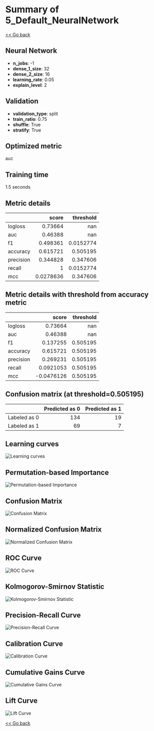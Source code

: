 # Summary of 5_Default_NeuralNetwork

[<< Go back](../README.md)

## Neural Network

- **n_jobs**: -1
- **dense_1_size**: 32
- **dense_2_size**: 16
- **learning_rate**: 0.05
- **explain_level**: 2

## Validation

- **validation_type**: split
- **train_ratio**: 0.75
- **shuffle**: True
- **stratify**: True

## Optimized metric

auc

## Training time

1.5 seconds

## Metric details

|           |     score |   threshold |
|:----------|----------:|------------:|
| logloss   | 0.73664   | nan         |
| auc       | 0.46388   | nan         |
| f1        | 0.498361  |   0.0152774 |
| accuracy  | 0.615721  |   0.505195  |
| precision | 0.344828  |   0.347606  |
| recall    | 1         |   0.0152774 |
| mcc       | 0.0278636 |   0.347606  |

## Metric details with threshold from accuracy metric

|           |      score |   threshold |
|:----------|-----------:|------------:|
| logloss   |  0.73664   |  nan        |
| auc       |  0.46388   |  nan        |
| f1        |  0.137255  |    0.505195 |
| accuracy  |  0.615721  |    0.505195 |
| precision |  0.269231  |    0.505195 |
| recall    |  0.0921053 |    0.505195 |
| mcc       | -0.0476126 |    0.505195 |

## Confusion matrix (at threshold=0.505195)

|              |   Predicted as 0 |   Predicted as 1 |
|:-------------|-----------------:|-----------------:|
| Labeled as 0 |              134 |               19 |
| Labeled as 1 |               69 |                7 |

## Learning curves

![Learning curves](learning_curves.png)

## Permutation-based Importance

![Permutation-based Importance](permutation_importance.png)

## Confusion Matrix

![Confusion Matrix](confusion_matrix.png)

## Normalized Confusion Matrix

![Normalized Confusion Matrix](confusion_matrix_normalized.png)

## ROC Curve

![ROC Curve](roc_curve.png)

## Kolmogorov-Smirnov Statistic

![Kolmogorov-Smirnov Statistic](ks_statistic.png)

## Precision-Recall Curve

![Precision-Recall Curve](precision_recall_curve.png)

## Calibration Curve

![Calibration Curve](calibration_curve_curve.png)

## Cumulative Gains Curve

![Cumulative Gains Curve](cumulative_gains_curve.png)

## Lift Curve

![Lift Curve](lift_curve.png)

[<< Go back](../README.md)
